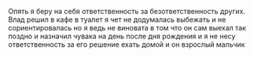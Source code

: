 Опять я беру на себя ответственность за безответственность других. Влад решил в кафе в туалет я чет не додумалась выбежать и не сориентировалась но я ведь не виновата в том что он сам выехал так поздно и назначил чувака на день после дня рождения и я не несу ответственность за его решение ехать домой и он взрослый мальчик